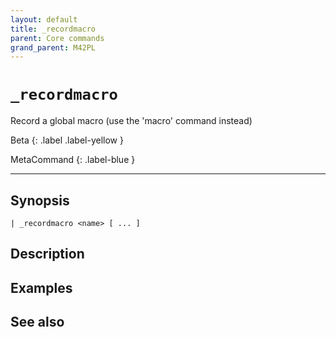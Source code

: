 ```yaml
---
layout: default
title: _recordmacro
parent: Core commands
grand_parent: M42PL
---
```


# `_recordmacro`

Record a global macro (use the 'macro' command instead)

Beta
{: .label .label-yellow }

MetaCommand
{: .label-blue }

---



## Synopsis

```shell
| _recordmacro <name> [ ... ]
```


## Description

## Examples

## See also

